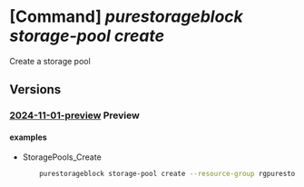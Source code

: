 # [Command] _purestorageblock storage-pool create_

Create a storage pool

## Versions

### [2024-11-01-preview](/Resources/mgmt-plane/L3N1YnNjcmlwdGlvbnMve30vcmVzb3VyY2Vncm91cHMve30vcHJvdmlkZXJzL3B1cmVzdG9yYWdlLmJsb2NrL3N0b3JhZ2Vwb29scy97fQ==/2024-11-01-preview.xml) **Preview**

<!-- mgmt-plane /subscriptions/{}/resourcegroups/{}/providers/purestorage.block/storagepools/{} 2024-11-01-preview -->

#### examples

- StoragePools_Create
    ```bash
        purestorageblock storage-pool create --resource-group rgpurestorage --storage-pool-name storagePoolname --availability-zone vknyl --vnet-injection "{subnet-id:tnlctolrxdvnkjiphlrdxq,vnet-id:zbumtytyqwewjcyckwqchiypshv}" --provisioned-bandwidth 17 --reservation-id xiowoxnbtcotutcmmrofvgdi --type None --user-assigned-identities "{key4211:{}}" --tags "{key7593:vsyiygyurvwlfaezpuqu}" --location lonlc
    ```
